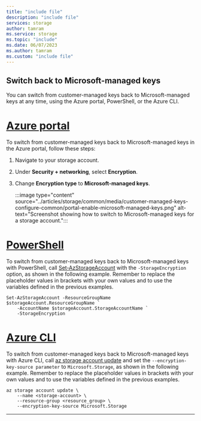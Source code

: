 ```yaml
---
title: "include file"
description: "include file"
services: storage
author: tamram
ms.service: storage
ms.topic: "include"
ms.date: 06/07/2023
ms.author: tamram
ms.custom: "include file"
---
```


## Switch back to Microsoft-managed keys

You can switch from customer-managed keys back to Microsoft-managed keys at any time, using the Azure portal, PowerShell, or the Azure CLI.

# [Azure portal](#tab/azure-portal)

To switch from customer-managed keys back to Microsoft-managed keys in the Azure portal, follow these steps:

1. Navigate to your storage account.
1. Under **Security + networking**, select **Encryption**.
1. Change **Encryption type** to **Microsoft-managed keys**.

    :::image type="content" source="../articles/storage/common/media/customer-managed-keys-configure-common/portal-enable-microsoft-managed-keys.png" alt-text="Screenshot showing how to switch to Microsoft-managed keys for a storage account.":::

# [PowerShell](#tab/azure-powershell)

To switch from customer-managed keys back to Microsoft-managed keys with PowerShell, call [Set-AzStorageAccount](/powershell/module/az.storage/set-azstorageaccount) with the `-StorageEncryption` option, as shown in the following example. Remember to replace the placeholder values in brackets with your own values and to use the variables defined in the previous examples.

```azurepowershell
Set-AzStorageAccount -ResourceGroupName $storageAccount.ResourceGroupName `
    -AccountName $storageAccount.StorageAccountName `
    -StorageEncryption  
```

# [Azure CLI](#tab/azure-cli)

To switch from customer-managed keys back to Microsoft-managed keys with Azure CLI, call [az storage account update](/cli/azure/storage/account#az-storage-account-update) and set the `--encryption-key-source parameter` to `Microsoft.Storage`, as shown in the following example. Remember to replace the placeholder values in brackets with your own values and to use the variables defined in the previous examples.

```azurecli
az storage account update \
    --name <storage-account> \
    --resource-group <resource_group> \
    --encryption-key-source Microsoft.Storage
```

---
